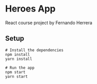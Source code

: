 # Heroes App
React course project by Fernando Herrera 

## Setup

```
# Install the dependencies
npm install
yarn install

# Run the app
npm start
yarn start
```